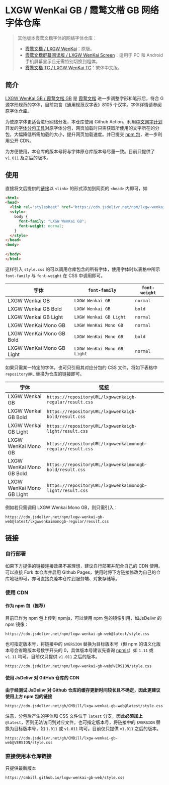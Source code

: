 # LXGW WenKai GB / 霞鹜文楷 GB 网络字体仓库

> 其他版本霞鹜文楷字体的网络字体仓库：
>   - [霞鹜文楷 / LXGW WenKai](https://github.com/CMBill/lxgw-wenkai-web)：原版。
>   - [霞鹜文楷屏幕阅读版 / LXGW WenKai Screen](https://github.com/CMBill/lxgw-wenkai-screen-web)：适用于 PC 和 Android 手机屏幕显示且无需特别切换到粗体。
>   - [霞鹜文楷 TC / LXGW WenKai TC](https://github.com/CMBill/lxgw-wenkai-tc-web)：繁体中文版。

## 简介
[LXGW WenKai GB / 霞鹜文楷 GB](https://github.com/lxgw/LxgwWenkaiGB) 是 [霞鹜文楷](https://github.com/lxgw/LxgwWenKai) 进一步调整字形和笔形后，符合 G 源字形规范的字体，目前包含《通用规范汉字表》8105 个汉字。字体详情请参阅原字体仓库。

为使原字体更适合进行网络分发，本仓库使用 Github Action，利用[中文网字计划](https://chinese-font.netlify.app/)开发的[字体分包工具](https://github.com/KonghaYao/cn-font-split)对原字体分包，网页加载时只需获取所使用的文字所在的分包，大幅降低所需加载的大小，提升网页加载速度。并已提交 [npm 包](https://www.npmjs.com/package/lxgw-wenkai-gb-web)，进一步利用公开 CDN。

为方便使用，本仓库的版本号将与字体原仓库版本号尽量一致。目前只提供了 `v1.011` 及之后的版本。

## 使用
直接将文后提供的[链接](#链接)以 `<link>` 的形式添加到网页的 `<head>` 内即可，如

```html
<html>
<head>
  <link rel="stylesheet" href="https://cdn.jsdelivr.net/npm/lxgw-wenkai-gb-web@latest/style.css" />
  <style>
    body {
      font-family: "LXGW WenKai GB";
      font-weight: normal;
    }
  </style>
</head>
<body>
  
</body>
</html>
```

这样引入 `style.css` 的可以调用仓库包含的所有字体，使用字体时以表格中所示 `font-family` 与 `font-weight` 在 CSS 中调用即可。

| 字体                      | `font-family`               | `font-weight` |
| ------------------------- | --------------------------- | ------------- |
| LXGW Wenkai GB            | `LXGW Wenkai GB`            | `normal`      |
| LXGW Wenkai GB Bold       | `LXGW Wenkai GB`            | `bold`        |
| LXGW Wenkai GB Light      | `LXGW Wenkai GB Light`      | `normal`      |
| LXGW WenKai Mono GB       | `LXGW WenKai Mono GB`       | `normal`      |
| LXGW WenKai Mono GB Bold  | `LXGW WenKai Mono GB`       | `bold`        |
| LXGW WenKai Mono GB Light | `LXGW WenKai Mono GB Light` | `normal`      |

如果只需某一特定的字体，也可只引用其对应分包的 CSS 文件，将如下表格中 `repositoryURL` 替换为仓库的链接即可。

| 字体                      | 链接                                                              |
| ------------------------- | ----------------------------------------------------------------- |
| LXGW Wenkai GB            | `https://repositoryURL/lxgwwenkaigb-regular/result.css`     |
| LXGW Wenkai GB Bold       | `https://repositoryURL/lxgwwenkaigb-bold/result.css`        |
| LXGW Wenkai GB Light      | `https://repositoryURL/lxgwwenkaigb-light/result.css`       |
| LXGW WenKai Mono GB       | `https://repositoryURL/lxgwwenkaimonogb-regular/result.css` |
| LXGW WenKai Mono GB Bold  | `https://repositoryURL/lxgwwenkaimonogb-bold/result.css`    |
| LXGW WenKai Mono GB Light | `https://repositoryURL/lxgwwenkaimonogb-light/result.css`   | 

例如若只需调用 LXGW Wenkai Mono GB，则只需引入：
```
https://cdn.jsdelivr.net/npm/lxgw-wenkai-gb-web@latest/lxgwwenkaimonogb-regular/result.css
``` 

## 链接
### 自行部署
如果下方提供的链接连接效果不甚理想，建议自行部署并配合自己的 CDN 使用。可以直接 Fork 本仓库并启用 Github Pages，使用时将下方链接修改为自己的仓库地址即可，亦可直接克隆本仓库到服务端、对象存储等。

### 使用 CDN
#### 作为 npm 包（推荐）
目前已作为 npm 包上传到 npmjs，可以使用 npm 包的镜像引用，如JsDelivr 的 npm 镜像：

```
https://cdn.jsdelivr.net/npm/lxgw-wenkai-gb-web@latest/style.css
```

也可指定版本号，将链接中的 `$VERSION` 替换为目标版本号（但 npm 的语义化版本号会省略版本号数字开头的 0，具体版本号建议先查询 [npmjs](https://www.npmjs.com/package/lxgw-wenkai-gb-web?activeTab=versions)）如 `1.11` 或 `v1.11` 均可。目前仅只提供 `v1.011` 之后的版本。

```
https://cdn.jsdelivr.net/npm/lxgw-wenkai-gb-web@VERSION/style.css
```

#### 使用 JsDelivr 对 GitHub 仓库的 CDN
**由于经测试 JsDelivr 对 Github 仓库的缓存更新时间较长且不确定，因此更建议使用上方 npm 包的链接**
```
https://cdn.jsdelivr.net/gh/CMBill/lxgw-wenkai-gb-web@latest/style.css
```

注意，分包后产生的字体和 CSS 文件位于 `latest` 分支，因此**必须加上** `@latest`，否则无法访问到对应文件。也可指定版本号，将链接中的 `$VERSION` 替换为目标版本号，如 `1.011` 或 `v1.011` 均可。目前仅只提供 `v1.011` 之后的版本。
```
https://cdn.jsdelivr.net/gh/CMBill/lxgw-wenkai-gb-web@VERSION/style.css
```

### 直接使用本仓库链接
只提供最新版本

```
https://cmbill.github.io/lxgw-wenkai-gb-web/style.css
```
